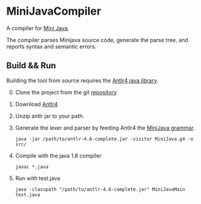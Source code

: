 MiniJavaCompiler
=================

A compiler for [Mini Java](http://www.cambridge.org/resources/052182060X/MCIIJ2e/grammar.htm).

The compiler parses Minijava source code, generate the parse tree, and reports syntax and semantic errors.


Build && Run
-----

Building the tool from source requires the [Antlr4 java library](http://www.antlr.org/api/Java/).  

0.	Clone the project from the git [repository](https://github.com/jizh0u/MiniJavaCompilers.git)
1.	Download [Antlr4](http://www.antlr.org/download/antlr-4.6-complete.jar)
2.	Unzip antlr jar to your path.  
3.	Generate the lexer and parser by feeding Antlr4 the [MiniJava grammar](https://github.com/jizh0u/MiniJavaCompilers/blob/master/MiniJava.g4).

	`java -jar /path/to/antlr-4.6-complete.jar -visitor MiniJava.g4 -o src/`

4.	Compile with the java 1.8 compiler

	`javac *.java`

5.	Run with test.java

	`java -classpath "/path/to/antlr-4.6-complete.jar" MiniJavaMain test.java`
    